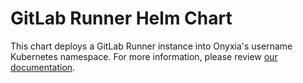 # GitLab Runner Helm Chart

This chart deploys a GitLab Runner instance into Onyxia's username Kubernetes namespace. For more information, please review [our documentation](https://docs.gitlab.com/charts/charts/gitlab/gitlab-runner).
